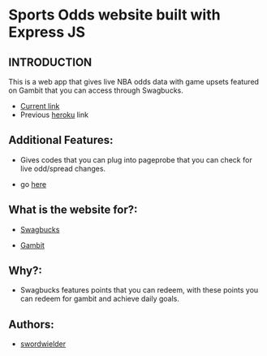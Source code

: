 # Sports Odds website built with Express JS

## INTRODUCTION
This is a web app that gives live NBA odds data with game upsets featured on Gambit that you can access through Swagbucks.

* [Current link](https://gambitprofit-306118.df.r.appspot.com)
* Previous [heroku](http://gambitgames.herokuapp.com/) link


## Additional Features:

* Gives codes that you can plug into pageprobe that you can check for live odd/spread changes.

* go [here](https://gambitprofit-306118.df.r.appspot.com/gamestoday)




## What is the website for?:

* [Swagbucks](https://www.swagbucks.com/profile/asndragoon)

* [Gambit](https://api-production.gambitrewards.com/social_media?referral_code=8d79e51ff63c) 

## Why?:
* Swagbucks features points that you can redeem, with these points you can redeem for gambit and achieve daily goals.

## Authors:

* [swordwielder](https://github.com/swordwielder) 
